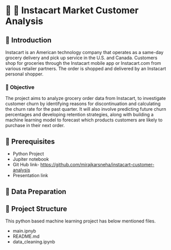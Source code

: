 # 🛒 🥕 Instacart Market Customer Analysis

## 🍏 Introduction
Instacart is an American technology company that operates as a same-day grocery delivery and pick up service in the U.S. and Canada. Customers shop for groceries through the Instacart mobile app or Instacart.com from various retailer partners. The order is shopped and delivered by an Instacart personal shopper.

### 🍞 Objective
The project aims to analyze grocery order data from Instacart, to investigate customer churn by identifying reasons for discontinuation and calculating the churn rate for the past quarter. It will also involve predicting future churn percentages and developing retention strategies, along with building a machine learning model to forecast which products customers are likely to purchase in their next order.

## 🍌 Prerequisites
- Python Project
- Jupiter notebook
- Git Hub link- https://github.com/mirajkarsneha/instacart-customer-analysis
- Presentation link 

## 🧀  Data Preparation

## 🍊 Project Structure
This python based machine learning project has below mentioned files.
- main.ipnyb 
- README.md 
- data_cleaning.ipynb
